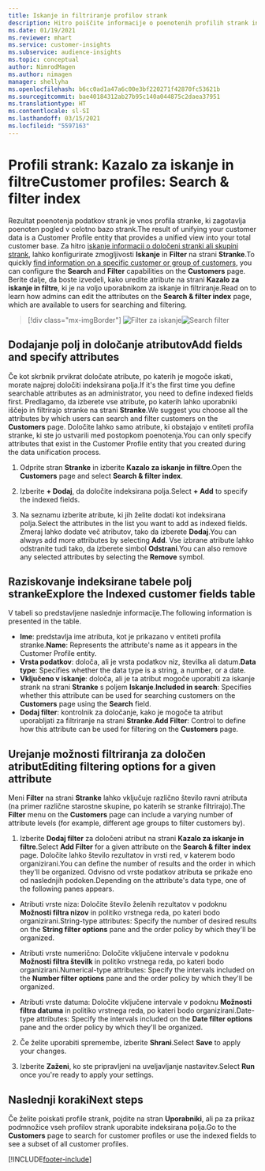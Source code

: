 ```yaml
---
title: Iskanje in filtriranje profilov strank
description: Hitro poiščite informacije o poenotenih profilih strank in filtrirajte za določene atribute.
ms.date: 01/19/2021
ms.reviewer: mhart
ms.service: customer-insights
ms.subservice: audience-insights
ms.topic: conceptual
author: NimrodMagen
ms.author: nimagen
manager: shellyha
ms.openlocfilehash: b6cc0ad1a47a6c00e3bf220271f42870fc53621b
ms.sourcegitcommit: bae40184312ab27b95c140a044875c2daea37951
ms.translationtype: HT
ms.contentlocale: sl-SI
ms.lasthandoff: 03/15/2021
ms.locfileid: "5597163"
---
```

# <a name="customer-profiles-search--filter-index"></a><span data-ttu-id="95639-103">Profili strank: Kazalo za iskanje in filtre</span><span class="sxs-lookup"><span data-stu-id="95639-103">Customer profiles: Search & filter index</span></span>

<span data-ttu-id="95639-104">Rezultat poenotenja podatkov strank je vnos profila stranke, ki zagotavlja poenoten pogled v celotno bazo strank.</span><span class="sxs-lookup"><span data-stu-id="95639-104">The result of unifying your customer data is a Customer Profile entity that provides a unified view into your total customer base.</span></span> <span data-ttu-id="95639-105">Za hitro [iskanje informacij o določeni stranki ali skupini strank](customer-profiles.md), lahko konfigurirate zmogljivosti **Iskanje** in **Filter** na strani **Stranke**.</span><span class="sxs-lookup"><span data-stu-id="95639-105">To quickly [find information on a specific customer or group of customers](customer-profiles.md), you can configure the **Search** and **Filter** capabilities on the **Customers** page.</span></span> <span data-ttu-id="95639-106">Berite dalje, da boste izvedeli, kako uredite atribute na strani **Kazalo za iskanje in filtre**, ki je na voljo uporabnikom za iskanje in filtriranje.</span><span class="sxs-lookup"><span data-stu-id="95639-106">Read on to learn how admins can edit the attributes on the **Search & filter index** page, which are available to users for searching and filtering.</span></span>

> [!div class="mx-imgBorder"]
> <span data-ttu-id="95639-107">![Filter za iskanje](media/search-filter.png "Filter za iskanje")</span><span class="sxs-lookup"><span data-stu-id="95639-107">![Search filter](media/search-filter.png "Search filter")</span></span>

## <a name="add-fields-and-specify-attributes"></a><span data-ttu-id="95639-108">Dodajanje polj in določanje atributov</span><span class="sxs-lookup"><span data-stu-id="95639-108">Add fields and specify attributes</span></span>

<span data-ttu-id="95639-109">Če kot skrbnik prvikrat določate atribute, po katerih je mogoče iskati, morate najprej določiti indeksirana polja.</span><span class="sxs-lookup"><span data-stu-id="95639-109">If it's the first time you define searchable attributes as an administrator, you need to define indexed fields first.</span></span> <span data-ttu-id="95639-110">Predlagamo, da izberete vse atribute, po katerih lahko uporabniki iščejo in filtrirajo stranke na strani **Stranke**.</span><span class="sxs-lookup"><span data-stu-id="95639-110">We suggest you choose all the attributes by which users can search and filter customers on the **Customers** page.</span></span> <span data-ttu-id="95639-111">Določite lahko samo atribute, ki obstajajo v entiteti profila stranke, ki ste jo ustvarili med postopkom poenotenja.</span><span class="sxs-lookup"><span data-stu-id="95639-111">You can only specify attributes that exist in the Customer Profile entity that you created during the data unification process.</span></span>

1. <span data-ttu-id="95639-112">Odprite stran **Stranke** in izberite **Kazalo za iskanje in filtre**.</span><span class="sxs-lookup"><span data-stu-id="95639-112">Open the **Customers** page and select **Search & filter index**.</span></span>

2. <span data-ttu-id="95639-113">Izberite **+ Dodaj**, da določite indeksirana polja.</span><span class="sxs-lookup"><span data-stu-id="95639-113">Select **+ Add** to specify the indexed fields.</span></span>

3. <span data-ttu-id="95639-114">Na seznamu izberite atribute, ki jih želite dodati kot indeksirana polja.</span><span class="sxs-lookup"><span data-stu-id="95639-114">Select the attributes in the list you want to add as indexed fields.</span></span> <span data-ttu-id="95639-115">Zmeraj lahko dodate več atributov, tako da izberete **Dodaj**.</span><span class="sxs-lookup"><span data-stu-id="95639-115">You can always add more attributes by selecting **Add**.</span></span> <span data-ttu-id="95639-116">Vse izbrane atribute lahko odstranite tudi tako, da izberete simbol **Odstrani**.</span><span class="sxs-lookup"><span data-stu-id="95639-116">You can also remove any selected attributes by selecting the **Remove** symbol.</span></span>

## <a name="explore-the-indexed-customer-fields-table"></a><span data-ttu-id="95639-117">Raziskovanje indeksirane tabele polj stranke</span><span class="sxs-lookup"><span data-stu-id="95639-117">Explore the Indexed customer fields table</span></span>

<span data-ttu-id="95639-118">V tabeli so predstavljene naslednje informacije.</span><span class="sxs-lookup"><span data-stu-id="95639-118">The following information is presented in the table.</span></span>

- <span data-ttu-id="95639-119">**Ime**: predstavlja ime atributa, kot je prikazano v entiteti profila stranke.</span><span class="sxs-lookup"><span data-stu-id="95639-119">**Name**: Represents the attribute's name as it appears in the Customer Profile entity.</span></span>
- <span data-ttu-id="95639-120">**Vrsta podatkov**: določa, ali je vrsta podatkov niz, številka ali datum.</span><span class="sxs-lookup"><span data-stu-id="95639-120">**Data type**: Specifies whether the data type is a string, a number, or a date.</span></span>
- <span data-ttu-id="95639-121">**Vključeno v iskanje**: določa, ali je ta atribut mogoče uporabiti za iskanje strank na strani **Stranke** s poljem **Iskanje**.</span><span class="sxs-lookup"><span data-stu-id="95639-121">**Included in search**: Specifies whether this attribute can be used for searching customers on the **Customers** page using the **Search** field.</span></span>
- <span data-ttu-id="95639-122">**Dodaj filter**: kontrolnik za določanje, kako je mogoče ta atribut uporabljati za filtriranje na strani **Stranke**.</span><span class="sxs-lookup"><span data-stu-id="95639-122">**Add Filter**: Control to define how this attribute can be used for filtering on the **Customers** page.</span></span>

## <a name="editing-filtering-options-for-a-given-attribute"></a><span data-ttu-id="95639-123">Urejanje možnosti filtriranja za določen atribut</span><span class="sxs-lookup"><span data-stu-id="95639-123">Editing filtering options for a given attribute</span></span>

<span data-ttu-id="95639-124">Meni **Filter** na strani **Stranke** lahko vključuje različno število ravni atributa (na primer različne starostne skupine, po katerih se stranke filtrirajo).</span><span class="sxs-lookup"><span data-stu-id="95639-124">The **Filter** menu on the **Customers** page can include a varying number of attribute levels (for example, different age groups to filter customers by).</span></span>

1. <span data-ttu-id="95639-125">Izberite **Dodaj filter** za določeni atribut na strani **Kazalo za iskanje in filtre**.</span><span class="sxs-lookup"><span data-stu-id="95639-125">Select **Add Filter** for a given attribute on the **Search & filter index** page.</span></span> <span data-ttu-id="95639-126">Določite lahko število rezultatov in vrsti red, v katerem bodo organizirani.</span><span class="sxs-lookup"><span data-stu-id="95639-126">You can define the number of results and the order in which they'll be organized.</span></span> <span data-ttu-id="95639-127">Odvisno od vrste podatkov atributa se prikaže eno od naslednjih podoken.</span><span class="sxs-lookup"><span data-stu-id="95639-127">Depending on the attribute's data type, one of the following panes appears.</span></span>

- <span data-ttu-id="95639-128">Atributi vrste niza: Določite število želenih rezultatov v podoknu **Možnosti filtra nizov** in politiko vrstnega reda, po kateri bodo organizirani.</span><span class="sxs-lookup"><span data-stu-id="95639-128">String-type attributes: Specify the number of desired results on the **String filter options** pane and the order policy by which they'll be organized.</span></span>

- <span data-ttu-id="95639-129">Atributi vrste numerično: Določite vključene intervale v podoknu **Možnosti filtra številk** in politiko vrstnega reda, po kateri bodo organizirani.</span><span class="sxs-lookup"><span data-stu-id="95639-129">Numerical-type attributes: Specify the intervals included on the **Number filter options** pane and the order policy by which they'll be organized.</span></span>

- <span data-ttu-id="95639-130">Atributi vrste datuma: Določite vključene intervale v podoknu **Možnosti filtra datuma** in politiko vrstnega reda, po kateri bodo organizirani.</span><span class="sxs-lookup"><span data-stu-id="95639-130">Date-type attributes:  Specify the intervals included on the **Date filter options** pane and the order policy by which they'll be organized.</span></span>

2. <span data-ttu-id="95639-131">Če želite uporabiti spremembe, izberite **Shrani**.</span><span class="sxs-lookup"><span data-stu-id="95639-131">Select **Save** to apply your changes.</span></span>

3. <span data-ttu-id="95639-132">Izberite **Zaženi**, ko ste pripravljeni na uveljavljanje nastavitev.</span><span class="sxs-lookup"><span data-stu-id="95639-132">Select **Run** once you're ready to apply your settings.</span></span>

## <a name="next-steps"></a><span data-ttu-id="95639-133">Naslednji koraki</span><span class="sxs-lookup"><span data-stu-id="95639-133">Next steps</span></span>

<span data-ttu-id="95639-134">Če želite poiskati profile strank, pojdite na stran **Uporabniki**, ali pa za prikaz podmnožice vseh profilov strank uporabite indeksirana polja.</span><span class="sxs-lookup"><span data-stu-id="95639-134">Go to the **Customers** page to search for customer profiles or use the indexed fields to see a subset of all customer profiles.</span></span>


[!INCLUDE[footer-include](../includes/footer-banner.md)]